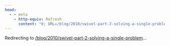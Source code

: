 ```yaml
---
head:
  - - meta
    - http-equiv: Refresh
      content: "0; URL=/blog/2010/swivel-part-2-solving-a-single-problem"
---
```


Redirecting to <a href="/blog/2010/swivel-part-2-solving-a-single-problem">/blog/2010/swivel-part-2-solving-a-single-problem</a>…